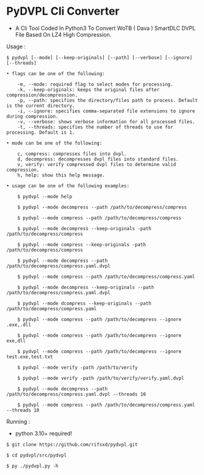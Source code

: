# PyDVPL Cli Converter
- A Cli Tool Coded In Python3 To Convert WoTB ( Dava ) SmartDLC DVPL File Based On LZ4 High Compression.

Usage :

    $ pydvpl [--mode] [--keep-originals] [--path] [--verbose] [--ignore] [--threads]

    • flags can be one of the following:

        -m, --mode: required flag to select modes for processing.
        -k, --keep-originals: keeps the original files after compression/decompression.
        -p, --path: specifies the directory/files path to process. Default is the current directory.
        -i, --ignore: specifies comma-separated file extensions to ignore during compression.
        -v, --verbose: shows verbose information for all processed files.
        -t, --threads: specifies the number of threads to use for processing. Default is 1.

    • mode can be one of the following:

        c, compress: compresses files into dvpl.
        d, decompress: decompresses dvpl files into standard files.
        v, verify: verify compressed dvpl files to determine valid compression.
        h, help: show this help message.

    • usage can be one of the following examples:

        $ pydvpl --mode help

        $ pydvpl --mode decompress --path /path/to/decompress/compress

        $ pydvpl --mode compress --path /path/to/decompress/compress

        $ pydvpl --mode decompress --keep-originals -path /path/to/decompress/compress

        $ pydvpl --mode compress --keep-originals -path /path/to/decompress/compress

        $ pydvpl --mode decompress --path /path/to/decompress/compress.yaml.dvpl

        $ pydvpl --mode compress --path /path/to/decompress/compress.yaml

        $ pydvpl --mode decompress --keep-originals --path /path/to/decompress/compress.yaml.dvpl

        $ pydvpl --mode dcompress --keep-originals --path /path/to/decompress/compress.yaml

        $ pydvpl --mode compress --path /path/to/decompress --ignore .exe,.dll

        $ pydvpl --mode compress --path /path/to/decompress --ignore exe,dll

        $ pydvpl --mode compress --path /path/to/decompress --ignore test.exe,test.txt

        $ pydvpl --mode verify -path /path/to/verify

        $ pydvpl --mode verify -path /path/to/verify/verify.yaml.dvpl
        
        $ pydvpl --mode decompress --path /path/to/decompress/compress.yaml.dvpl --threads 10

        $ pydvpl --mode compress --path /path/to/decompress/compress.yaml --threads 10

Running :

- python 3.10+ required!

```
$ git clone https://github.com/rifsxd/pydvpl.git
```

```
$ cd pydvpl/src/pydvpl
```

```
$ py ./pydvpl.py -h
```
